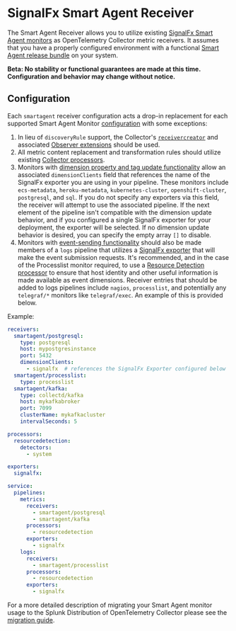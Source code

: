 # SignalFx Smart Agent Receiver

The Smart Agent Receiver allows you to utilize existing [SignalFx Smart Agent monitors](https://github.com/signalfx/signalfx-agent#monitors)
as OpenTelemetry Collector metric receivers.  It assumes that you have a properly configured environment with a
functional [Smart Agent release bundle](https://github.com/signalfx/signalfx-agent/releases/latest) on your system.

**Beta: No stability or functional guarantees are made at this time.  Configuration and behavior may change without notice.**

## Configuration

Each `smartagent` receiver configuration acts a drop-in replacement for each supported Smart Agent Monitor
[configuration](https://github.com/signalfx/signalfx-agent/blob/master/docs/monitor-config.md) with some exceptions:

1. In lieu of `discoveryRule` support, the Collector's
[`receivercreator`](https://github.com/open-telemetry/opentelemetry-collector-contrib/blob/master/receiver/receivercreator/README.md)
and associated [Observer extensions](https://github.com/open-telemetry/opentelemetry-collector-contrib/tree/master/extension/observer/README.md)
should be used.
1. All metric content replacement and transformation rules should utilize existing
[Collector processors](https://github.com/open-telemetry/opentelemetry-collector/blob/master/processor/README.md).
1. Monitors with [dimension property and tag update
functionality](https://dev.splunk.com/observability/docs/datamodel#Creating-or-updating-custom-properties-and-tags)
allow an associated `dimensionClients` field that references the name of the SignalFx exporter you are using in your
pipeline.  These monitors include `ecs-metadata`, `heroku-metadata`, `kubernetes-cluster`, `openshift-cluster`, `postgresql`,
and `sql`.
If you do not specify any exporters via this field, the receiver will attempt to use the associated
pipeline.  If the next element of the pipeline isn't compatible with the dimension update behavior, and if you configured
a single SignalFx exporter for your deployment, the exporter will be selected.  If no dimension update behavior is desired,
you can specify the empty array `[]` to disable.
1. Monitors with [event-sending
functionality](https://dev.splunk.com/observability/docs/datamodel/ingest#Send-custom-events) should also be made members of
a `logs` pipeline that utilizes a [SignalFx
exporter](https://github.com/open-telemetry/opentelemetry-collector-contrib/blob/main/exporter/signalfxexporter/README.md)
that will make the event submission requests.  It's recommended, and in the case of the Processlist monitor required,
to use a [Resource Detection
processor](https://github.com/open-telemetry/opentelemetry-collector-contrib/blob/main/processor/resourcedetectionprocessor/README.md)
to ensure that host identity and other useful information is made available as event dimensions.
Receiver entries that should be added to logs pipelines include `nagios`, `processlist`, and potentially any
`telegraf/*` monitors like `telegraf/exec`.  An example of this is provided below.

Example:

```yaml
receivers:
  smartagent/postgresql:
    type: postgresql
    host: mypostgresinstance
    port: 5432
    dimensionClients:
      - signalfx  # references the SignalFx Exporter configured below
  smartagent/processlist:
    type: processlist
  smartagent/kafka:
    type: collectd/kafka
    host: mykafkabroker
    port: 7099
    clusterName: mykafkacluster
    intervalSeconds: 5

processors:
  resourcedetection:
    detectors:
      - system

exporters:
  signalfx:

service:
  pipelines:
    metrics:
      receivers:
        - smartagent/postgresql
        - smartagent/kafka
      processors:
        - resourcedetection
      exporters:
        - signalfx
    logs:
      receivers:
        - smartagent/processlist
      processors:
        - resourcedetection
      exporters:
        - signalfx
```

For a more detailed description of migrating your Smart Agent monitor usage to the Splunk Distribution of
OpenTelemetry Collector please see the [migration guide](../../../docs/signalfx-smart-agent-migration.md).
